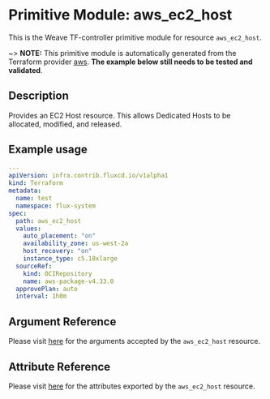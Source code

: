 
# Primitive Module: aws_ec2_host

This is the Weave TF-controller primitive module for resource `aws_ec2_host`.

~> **NOTE:** This primitive module is automatically generated from the Terraform provider [aws](https://registry.terraform.io/providers/hashicorp/aws/latest/docs/resources/ec2_host). **The example below still needs to be tested and validated**.

## Description

Provides an EC2 Host resource. This allows Dedicated Hosts to be allocated, modified, and released.

## Example usage

```yaml
---
apiVersion: infra.contrib.fluxcd.io/v1alpha1
kind: Terraform
metadata:
  name: test
  namespace: flux-system
spec:
  path: aws_ec2_host
  values:
    auto_placement: "on"
    availability_zone: us-west-2a
    host_recovery: "on"
    instance_type: c5.18xlarge
  sourceRef:
    kind: OCIRepository
    name: aws-package-v4.33.0
  approvePlan: auto
  interval: 1h0m
```

## Argument Reference

Please visit [here](https://registry.terraform.io/providers/hashicorp/aws/4.33.0/docs/resources/ec2_host#argument-reference) for the arguments accepted by the `aws_ec2_host` resource.

## Attribute Reference

Please visit [here](https://registry.terraform.io/providers/hashicorp/aws/4.33.0/docs/resources/ec2_host#attributes-reference) for the attributes exported by the `aws_ec2_host` resource.
